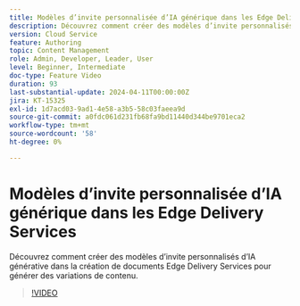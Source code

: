 ```yaml
---
title: Modèles d’invite personnalisée d’IA générique dans les Edge Delivery Services
description: Découvrez comment créer des modèles d’invite personnalisés d’IA générative dans la création de documents Edge Delivery Services pour générer des variations de contenu.
version: Cloud Service
feature: Authoring
topic: Content Management
role: Admin, Developer, Leader, User
level: Beginner, Intermediate
doc-type: Feature Video
duration: 93
last-substantial-update: 2024-04-11T00:00:00Z
jira: KT-15325
exl-id: 1d7acd03-9ad1-4e58-a3b5-58c03faeea9d
source-git-commit: a0fdc061d231fb68fa9bd11440d344be9701eca2
workflow-type: tm+mt
source-wordcount: '58'
ht-degree: 0%

---
```


# Modèles d’invite personnalisée d’IA générique dans les Edge Delivery Services

Découvrez comment créer des modèles d’invite personnalisés d’IA générative dans la création de documents Edge Delivery Services pour générer des variations de contenu.

>[!VIDEO](https://video.tv.adobe.com/v/3428316/?learn=on)


